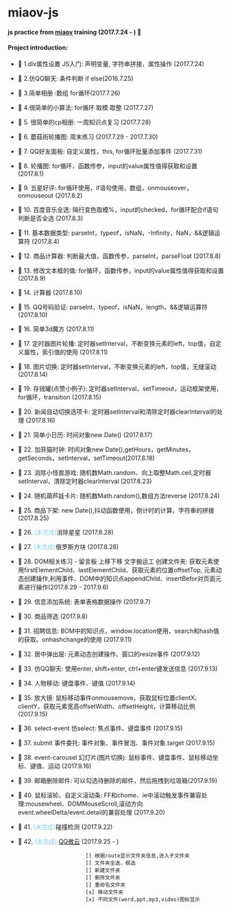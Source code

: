 # miaov-js
#### js practice from [miaov](http://www.miaov.com/) training (2017.7.24 - ) :calendar:

#### Project introduction:
* :open_file_folder: 1.div属性设置  JS入门: 声明变量, 字符串拼接，属性操作 (2017.7.24)

* :open_file_folder: 2.仿QQ聊天: 条件判断 if else(2016.7.25)

* :open_file_folder: 3.简单相册 :数组 for循环(2017.7.26)

* :open_file_folder: 4.很简单的小算法: for循环 取模 取整 (2017.7.27)

* :open_file_folder: 5. 很简单的cp相册: 一周知识点复习 (2017.7.28)

* :open_file_folder: 6. 蘑菇街轮播图: 周末练习 (2017.7.29 - 2017.7.30)

* :open_file_folder: 7. QQ好友面板: 自定义属性，this, for循环批量添加事件 (2017.7.31)

* :open_file_folder: 8. 轮播图: for循环，函数传参，input的value属性值得获取和设置 (2017.8.1)

* :open_file_folder: 9. 五星好评: for循环使用，if语句使用，数组，onmouseover，onmouseout (2017.8.2)

* :open_file_folder: 10. 百度音乐全选: 隔行变色取模%，input的checked，for循环配合if语句判断是否全选 (2017.8.3)

* :open_file_folder: 11. 基本数据类型: parseInt，typeof，isNaN，-Infinity，NaN，&&逻辑运算符 (2017.8.4)

* :open_file_folder: 12. 商品计算器: 判断最大值，函数传参，parseInt，parseFloat (2017.8.8)

* :open_file_folder: 13. 修改文本框的值: for循环，函数传参，input的value属性值得获取和设置 (2017.8.9)

* :open_file_folder: 14. 计算器 (2017.8.10)

* :open_file_folder: 15. QQ号码验证: parseInt，typeof，isNaN，length，&&逻辑运算符(2017.8.10)

* :open_file_folder: 16. 简单3d魔方 (2017.8.11)

* :open_file_folder: 17. 定时器图片轮播: 定时器setInterval，不断变换元素的left，top值，自定义属性，索引值的使用 (2017.8.11)

* :open_file_folder: 18. 图片切换: 定时器setInterval，不断变换元素的left，top值，无缝滚动 (2017.8.14)

* :open_file_folder: 19. 存钱罐(点赞小例子): 定时器setInterval，setTimeout，运动框架使用，for循环，transition (2017.8.15)

* :open_file_folder: 20. 新闻自动切换选项卡: 定时器setInterval和清除定时器clearInterval的处理 (2017.8.16)

* :open_file_folder: 21. 简单小日历: 时间对象new Date() (2017.8.17)

* :open_file_folder: 22. 加菲猫时钟: 时间对象new Date(),getHours，getMinutes，getSeconds，setInterval，setTimeout(2017.8.18)

* :open_file_folder: 23. 消除小怪兽游戏: 随机数Math.random、向上取整Math.ceil,定时器setInterval，清除定时器clearInterval (2017.8.23)

* :open_file_folder: 24. 随机葫芦娃卡片: 随机数Math.random(),数组方法reverse (2017.8.24)

* :open_file_folder: 25. 商品下架: new Date(),抖动函数使用，倒计时的计算，字符串的拼接 (2017.8.25)

* :open_file_folder: 26. <font color='#87CEEB'>(未完成)</font>消除星星 (2017.8.28)

* :open_file_folder: 27. <font color='#87CEEB'>(未完成)</font>俄罗斯方块 (2017.8.28)

* :open_file_folder: 28. DOM相关练习 - 留言板 上移下移 文字搬运工 创建文件夹: 获取元素使用firstElementChild、lastElementChild、获取元素的位置offsetTop, 元素动态创建操作,利用事件、DOM中的知识点appendChild、insertBefor对页面元素进行操作(2017.8.29 - 2017.9.6)

* :open_file_folder: 29. 信息添加系统: 表单表格数据操作 (2017.9.7)

* :open_file_folder: 30. 商品筛选 (2017.9.8)

* :open_file_folder: 31. 招聘信息: BOM中的知识点，window.location使用，search和hash值的获取。onhashchange的使用 (2017.9.11)

* :open_file_folder: 32. 居中弹出层: 元素动态创建操作、窗口的resize事件 (2017.9.12)

* :open_file_folder: 33. 仿QQ聊天: 使用enter, shift+enter, ctrl+enter键发送信息 (2017.9.13)

* :open_file_folder: 34. 人物移动: 键盘事件、键值 (2017.9.14)

* :open_file_folder: 35. 放大镜: 鼠标移动事件onmousemove，获取鼠标位置clientX、clientY，获取元素宽高offsetWidth、offsetHeight，计算移动比例 (2017.9.15)

* :open_file_folder: 36. select-event 仿select: 焦点事件、键盘事件 (2017.9.15)

* :open_file_folder: 37. submit 事件委托: 事件对象、事件冒泡、事件对象.target (2017.9.15)

* :open_file_folder: 38. event-carousel 幻灯片(图片切换): 鼠标事件、键盘事件、鼠标移动坐标、键值、运动 (2017.9.16)

* :open_file_folder: 39. 邮箱删除邮件: 可以勾选待删除的邮件，然后拖拽到垃圾箱(2017.9.19)

* :open_file_folder: 40. 鼠标滚轮、自定义滚动条: FF和chome、ie中滚动触发事件兼容处理:mousewheel、DOMMouseScroll,滚动方向event.wheelDelta/event.detail的兼容处理 (2017.9.20)

* :open_file_folder: 41. <font color='#87CEEB'>(未完成)</font>碰撞检测 (2017.9.22)

* :open_file_folder: 42. <font color='#87CEEB'>(未完成)</font> [QQ微云](https://www.weiyun.com/) (2017.9.25 - )

                            [] 根据route显示文件夹信息,进入子文件夹
                            [] 文件夹全选，框选
                            [] 新建文件夹
                            [] 删除文件夹
                            [] 重命名文件夹
                            [x] 移动文件夹
                            [x] 不同文件(word,ppt,mp3,video)图标显示

